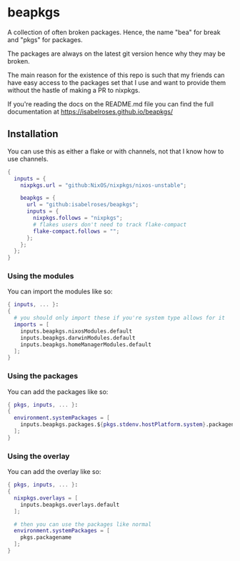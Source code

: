 # beapkgs

A collection of often broken packages. Hence, the name "bea" for break and "pkgs" for packages.

The packages are always on the latest git version hence why they may be broken.

The main reason for the existence of this repo is such that my friends can have easy access to the packages set that I use and want to provide them without the hastle of making a PR to nixpkgs.

If you're reading the docs on the README.md file you can find the full documentation at https://isabelroses.github.io/beapkgs/

## Installation

You can use this as either a flake or with channels, not that I know how to use channels.

```nix
{
  inputs = {
    nixpkgs.url = "github:NixOS/nixpkgs/nixos-unstable";

    beapkgs = {
      url = "github:isabelroses/beapkgs";
      inputs = {
        nixpkgs.follows = "nixpkgs";
        # flakes users don't need to track flake-compact
        flake-compact.follows = "";
      };
    };
  };
}
```

### Using the modules

You can import the modules like so:

```nix
{ inputs, ... }:
{
  # you should only import these if you're system type allows for it
  imports = [
    inputs.beapkgs.nixosModules.default
    inputs.beapkgs.darwinModules.default
    inputs.beapkgs.homeManagerModules.default
  ];
}
```

### Using the packages

You can add the packages like so:

```nix
{ pkgs, inputs, ... }:
{
  environment.systemPackages = [
    inputs.beapkgs.packages.${pkgs.stdenv.hostPlatform.system}.packagename
  ];
}
```

### Using the overlay

You can add the overlay like so:

```nix
{ pkgs, inputs, ... }:
{
  nixpkgs.overlays = [
    inputs.beapkgs.overlays.default
  ];

  # then you can use the packages like normal
  environment.systemPackages = [
    pkgs.packagename
  ];
}
```
